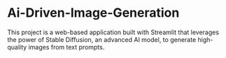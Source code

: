# Ai-Driven-Image-Generation
This project is a web-based application built with Streamlit that leverages the power of Stable Diffusion, an advanced AI model, to generate high-quality images from text prompts.
